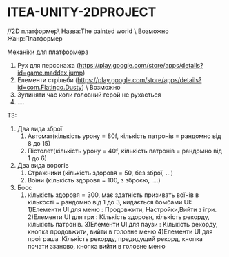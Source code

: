 # ITEA-UNITY-2DPROJECT
//2D платформер\\
Назва:The painted world \\ Возможно
Жанр:Платформер

Механіки для платформера
1) Рух для персонажа (https://play.google.com/store/apps/details?id=game.maddex.jump)
2) Елементи стрільби (https://play.google.com/store/apps/details?id=com.Flatingo.Dusty) \\ Возможно
3) Зупиняти час коли головний герой не рухається
4) ....

ТЗ:
 1) Два вида зброї
      1) Автомат(кількість урону = 80f, кількість патронів = рандомно від 8 до 15)
      2) Пістолет(кількість урону = 40f, кількість патронів = рандомно від 1 до 6)
 2) Два вида ворогів 
      1) Стражники (кількість здоровя = 50, без зброї, ...)
      2) Воїни (кількість здоровя = 100, з зброєю, ....)
 3) Босс
      1) кількість здоровя = 300, має здатність призивать воїнів в кількості = рандомно від 1 до 3, кидається бомбами
UI:
  1)Елементи UI для меню : Продовжити, Настройки,Вийти з ігри.
  2)Елементи UI для гри : Кількість здоровя, кількість рекорду, кількість патронів.
  3)Елементи UI для паузи : Кількість рекорду, кнопка продовжити, вийти в головне меню
  4)Елементи UI для проіграша :Кількість рекорду, предидущий рекорд, кнопка почати ззаново, кнопка вийти в головне меню
  
